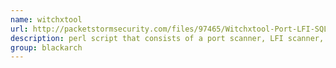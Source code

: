 ```yaml
---
name: witchxtool
url: http://packetstormsecurity.com/files/97465/Witchxtool-Port-LFI-SQL-Scanner-And-MD5-Bruteforcing-Tool-1.1.html
description: perl script that consists of a port scanner, LFI scanner, MD5 bruteforcer, dork SQL injection scanner, fresh proxy scanner, and a dork LFI scanner. URL : http://packetstormsecurity.com/files/97465/Witchxtool-Port-LFI-SQL-Scanner-And-MD5-Bruteforcing-Tool-1.1.html Groups : blackarch blackarch-webapp blackarch-scanner blackarch-exploitation blackarch-fuzzer
group: blackarch
---
```

